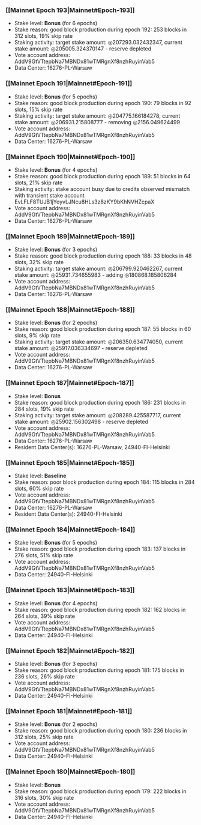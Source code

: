 ### [[Mainnet Epoch 193|Mainnet#Epoch-193]]
* Stake level: **Bonus** (for 6 epochs)
* Stake reason: good block production during epoch 192: 253 blocks in 312 slots, 19% skip rate
* Staking activity: target stake amount: ◎207293.032432347, current stake amount: ◎205005.324370147 - reserve depleted
* Vote account address: AddV9GtVTtepbNa7MBNDx81wTMRgnXf8nzhRuyinVab5
* Data Center: 16276-PL-Warsaw
### [[Mainnet Epoch 191|Mainnet#Epoch-191]]
* Stake level: **Bonus** (for 5 epochs)
* Stake reason: good block production during epoch 190: 79 blocks in 92 slots, 15% skip rate
* Staking activity: target stake amount: ◎204775.166184278, current stake amount: ◎206931.215808777 - removing ◎2156.049624499
* Vote account address: AddV9GtVTtepbNa7MBNDx81wTMRgnXf8nzhRuyinVab5
* Data Center: 16276-PL-Warsaw
### [[Mainnet Epoch 190|Mainnet#Epoch-190]]
* Stake level: **Bonus** (for 4 epochs)
* Stake reason: good block production during epoch 189: 51 blocks in 64 slots, 21% skip rate
* Staking activity: stake account busy due to credits observed mismatch with transient stake account EvLFLF8TUJB1jYoyvLJNcu8HLs3z8zKY9bKhNVHZcpaX
* Vote account address: AddV9GtVTtepbNa7MBNDx81wTMRgnXf8nzhRuyinVab5
* Data Center: 16276-PL-Warsaw
### [[Mainnet Epoch 189|Mainnet#Epoch-189]]
* Stake level: **Bonus** (for 3 epochs)
* Stake reason: good block production during epoch 188: 33 blocks in 48 slots, 32% skip rate
* Staking activity: target stake amount: ◎206799.920462267, current stake amount: ◎25931.734655983 - adding ◎180868.185806284
* Vote account address: AddV9GtVTtepbNa7MBNDx81wTMRgnXf8nzhRuyinVab5
* Data Center: 16276-PL-Warsaw
### [[Mainnet Epoch 188|Mainnet#Epoch-188]]
* Stake level: **Bonus** (for 2 epochs)
* Stake reason: good block production during epoch 187: 55 blocks in 60 slots, 9% skip rate
* Staking activity: target stake amount: ◎206350.634774050, current stake amount: ◎25917.036334697 - reserve depleted
* Vote account address: AddV9GtVTtepbNa7MBNDx81wTMRgnXf8nzhRuyinVab5
* Data Center: 16276-PL-Warsaw
### [[Mainnet Epoch 187|Mainnet#Epoch-187]]
* Stake level: **Bonus**
* Stake reason: good block production during epoch 186: 231 blocks in 284 slots, 19% skip rate
* Staking activity: target stake amount: ◎208289.425587717, current stake amount: ◎25902.156302498 - reserve depleted
* Vote account address: AddV9GtVTtepbNa7MBNDx81wTMRgnXf8nzhRuyinVab5
* Data Center: 16276-PL-Warsaw
* Resident Data Center(s): 16276-PL-Warsaw, 24940-FI-Helsinki
### [[Mainnet Epoch 185|Mainnet#Epoch-185]]
* Stake level: **Baseline**
* Stake reason: poor block production during epoch 184: 115 blocks in 284 slots, 60% skip rate 
* Vote account address: AddV9GtVTtepbNa7MBNDx81wTMRgnXf8nzhRuyinVab5
* Data Center: 16276-PL-Warsaw
* Resident Data Center(s): 24940-FI-Helsinki
### [[Mainnet Epoch 184|Mainnet#Epoch-184]]
* Stake level: **Bonus** (for 5 epochs)
* Stake reason: good block production during epoch 183: 137 blocks in 276 slots, 51% skip rate
* Vote account address: AddV9GtVTtepbNa7MBNDx81wTMRgnXf8nzhRuyinVab5
* Data Center: 24940-FI-Helsinki
### [[Mainnet Epoch 183|Mainnet#Epoch-183]]
* Stake level: **Bonus** (for 4 epochs)
* Stake reason: good block production during epoch 182: 162 blocks in 264 slots, 39% skip rate
* Vote account address: AddV9GtVTtepbNa7MBNDx81wTMRgnXf8nzhRuyinVab5
* Data Center: 24940-FI-Helsinki
### [[Mainnet Epoch 182|Mainnet#Epoch-182]]
* Stake level: **Bonus** (for 3 epochs)
* Stake reason: good block production during epoch 181: 175 blocks in 236 slots, 26% skip rate
* Vote account address: AddV9GtVTtepbNa7MBNDx81wTMRgnXf8nzhRuyinVab5
* Data Center: 24940-FI-Helsinki
### [[Mainnet Epoch 181|Mainnet#Epoch-181]]
* Stake level: **Bonus** (for 2 epochs)
* Stake reason: good block production during epoch 180: 236 blocks in 312 slots, 25% skip rate
* Vote account address: AddV9GtVTtepbNa7MBNDx81wTMRgnXf8nzhRuyinVab5
* Data Center: 24940-FI-Helsinki
### [[Mainnet Epoch 180|Mainnet#Epoch-180]]
* Stake level: **Bonus**
* Stake reason: good block production during epoch 179: 222 blocks in 316 slots, 30% skip rate
* Vote account address: AddV9GtVTtepbNa7MBNDx81wTMRgnXf8nzhRuyinVab5
* Data Center: 24940-FI-Helsinki